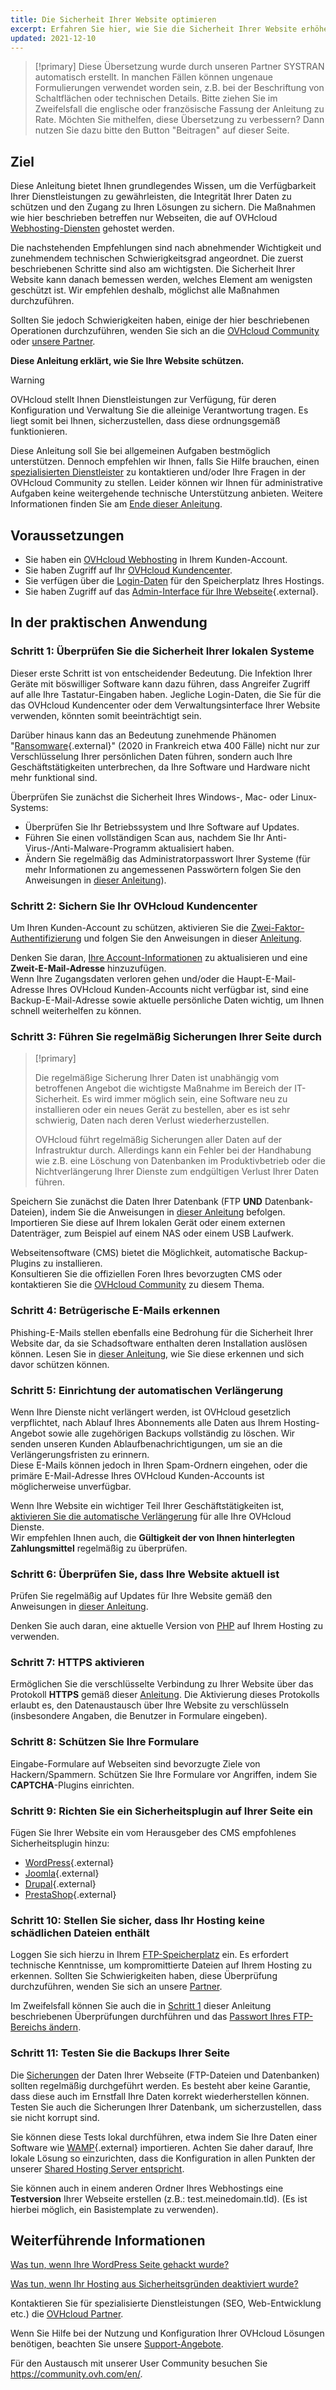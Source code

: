 ```yaml
---
title: Die Sicherheit Ihrer Website optimieren
excerpt: Erfahren Sie hier, wie Sie die Sicherheit Ihrer Website erhöhen
updated: 2021-12-10
---
```


> [!primary]
> Diese Übersetzung wurde durch unseren Partner SYSTRAN automatisch erstellt. In manchen Fällen können ungenaue Formulierungen verwendet worden sein, z.B. bei der Beschriftung von Schaltflächen oder technischen Details. Bitte ziehen Sie im Zweifelsfall die englische oder französische Fassung der Anleitung zu Rate. Möchten Sie mithelfen, diese Übersetzung zu verbessern? Dann nutzen Sie dazu bitte den Button "Beitragen" auf dieser Seite.
>

## Ziel 

Diese Anleitung bietet Ihnen grundlegendes Wissen, um die Verfügbarkeit Ihrer Dienstleistungen zu gewährleisten, die Integrität Ihrer Daten zu schützen und den Zugang zu Ihren Lösungen zu sichern. Die Maßnahmen wie hier beschrieben betreffen nur Webseiten, die auf OVHcloud [Webhosting-Diensten](https://www.ovhcloud.com/de/web-hosting/) gehostet werden.

Die nachstehenden Empfehlungen sind nach abnehmender Wichtigkeit und zunehmendem technischen Schwierigkeitsgrad angeordnet. Die zuerst beschriebenen Schritte sind also am wichtigsten. Die Sicherheit Ihrer Website kann danach bemessen werden, welches Element am wenigsten geschützt ist. Wir empfehlen deshalb, möglichst alle Maßnahmen durchzuführen.

Sollten Sie jedoch Schwierigkeiten haben, einige der hier beschriebenen Operationen durchzuführen, wenden Sie sich an die [OVHcloud Community](https://community.ovh.com/en/) oder [unsere Partner](https://partner.ovhcloud.com/de/directory/).

**Diese Anleitung erklärt, wie Sie Ihre Website schützen.**

> [!warning]
> OVHcloud stellt Ihnen Dienstleistungen zur Verfügung, für deren Konfiguration und Verwaltung Sie die alleinige Verantwortung tragen. Es liegt somit bei Ihnen, sicherzustellen, dass diese ordnungsgemäß funktionieren.
> 
> Diese Anleitung soll Sie bei allgemeinen Aufgaben bestmöglich unterstützen. Dennoch empfehlen wir Ihnen, falls Sie Hilfe brauchen, einen [spezialisierten Dienstleister](https://partner.ovhcloud.com/de/directory/) zu kontaktieren und/oder Ihre Fragen in der OVHcloud Community zu stellen. Leider können wir Ihnen für administrative Aufgaben keine weitergehende technische Unterstützung anbieten. Weitere Informationen finden Sie am [Ende dieser Anleitung](#gofurther).
>

## Voraussetzungen

- Sie haben ein [OVHcloud Webhosting](https://www.ovh.de/hosting) in Ihrem Kunden-Account.
- Sie haben Zugriff auf Ihr [OVHcloud Kundencenter](https://www.ovh.com/auth/?action=gotomanager&from=https://www.ovh.de/&ovhSubsidiary=de).
- Sie verfügen über die [Login-Daten](/pages/web/hosting/ftp_connection#schritt-1-erforderliche-verbindungsinformationen-abrufen) für den Speicherplatz Ihres Hostings.
- Sie haben Zugriff auf das [Admin-Interface für Ihre Webseite](https://wordpress.org/support/article/first-steps-with-wordpress/){.external}.

## In der praktischen Anwendung

### Schritt 1: Überprüfen Sie die Sicherheit Ihrer lokalen Systeme <a name="local"></a>

Dieser erste Schritt ist von entscheidender Bedeutung. Die Infektion Ihrer Geräte mit böswilliger Software kann dazu führen, dass Angreifer Zugriff auf alle Ihre Tastatur-Eingaben haben. Jegliche Login-Daten, die Sie für die das OVHcloud Kundencenter oder dem Verwaltungsinterface Ihrer Website verwenden, könnten somit beeinträchtigt sein.

Darüber hinaus kann das an Bedeutung zunehmende Phänomen "[Ransomware](https://www.bsi.bund.de/DE/Themen/Verbraucherinnen-und-Verbraucher/Cyber-Sicherheitslage/Methoden-der-Cyber-Kriminalitaet/Schadprogramme/Ransomware/ransomware_node.html){.external}" (2020 in Frankreich etwa 400 Fälle) nicht nur zur Verschlüsselung Ihrer persönlichen Daten führen, sondern auch Ihre Geschäftstätigkeiten unterbrechen, da Ihre Software und Hardware nicht mehr funktional sind.

Überprüfen Sie zunächst die Sicherheit Ihres Windows-, Mac- oder Linux-Systems:

- Überprüfen Sie Ihr Betriebssystem und Ihre Software auf Updates.
- Führen Sie einen vollständigen Scan aus, nachdem Sie Ihr Anti-Virus-/Anti-Malware-Programm aktualisiert haben.
- Ändern Sie regelmäßig das Administratorpasswort Ihrer Systeme (für mehr Informationen zu angemessenen Passwörtern folgen Sie den Anweisungen in [dieser Anleitung](/pages/account/customer/all_about_username#ein-starkes-und-einzigartiges-passwort-erstellen)).

### Schritt 2: Sichern Sie Ihr OVHcloud Kundencenter

Um Ihren Kunden-Account zu schützen, aktivieren Sie die [Zwei-Faktor-Authentifizierung](/pages/account_and_service_management/account_information/secure-ovhcloud-account-with-2fa) und folgen Sie den Anweisungen in dieser [Anleitung](/pages/account_and_service_management/account_information/all_about_username).

Denken Sie daran, [Ihre Account-Informationen](/pages/account/customer/all_about_username#personliche-daten-im-account-verwalten) zu aktualisieren und eine **Zweit-E-Mail-Adresse** hinzuzufügen.<br>
Wenn Ihre Zugangsdaten verloren gehen und/oder die Haupt-E-Mail-Adresse Ihres OVHcloud Kunden-Accounts nicht verfügbar ist, sind eine Backup-E-Mail-Adresse sowie aktuelle persönliche Daten wichtig, um Ihnen schnell weiterhelfen zu können.

### Schritt 3: Führen Sie regelmäßig Sicherungen Ihrer Seite durch <a name="backup"></a>

> [!primary]
>
> Die regelmäßige Sicherung Ihrer Daten ist unabhängig vom betroffenen Angebot die wichtigste Maßnahme im Bereich der IT-Sicherheit. Es wird immer möglich sein, eine Software neu zu installieren oder ein neues Gerät zu bestellen, aber es ist sehr schwierig, Daten nach deren Verlust wiederherzustellen.
>
> OVHcloud führt regelmäßig Sicherungen aller Daten auf der Infrastruktur durch. Allerdings kann ein Fehler bei der Handhabung wie z.B. eine Löschung von Datenbanken im Produktivbetrieb  oder die Nichtverlängerung Ihrer Dienste zum endgültigen Verlust Ihrer Daten führen.
>

Speichern Sie zunächst die Daten Ihrer Datenbank (FTP **UND** Datenbank-Dateien), indem Sie die Anweisungen in [dieser Anleitung](/pages/web_cloud/web_hosting/exporter-son-site-web) befolgen. Importieren Sie diese auf Ihrem lokalen Gerät oder einem externen Datenträger, zum Beispiel auf einem NAS oder einem USB Laufwerk.

Webseitensoftware (CMS) bietet die Möglichkeit, automatische Backup-Plugins zu installieren.<br>
Konsultieren Sie die offiziellen Foren Ihres bevorzugten CMS oder kontaktieren Sie die [OVHcloud Community](https://community.ovh.com/en/) zu diesem Thema.

### Schritt 4: Betrügerische E-Mails erkennen

Phishing-E-Mails stellen ebenfalls eine Bedrohung für die Sicherheit Ihrer Website dar, da sie Schadsoftware enthalten deren Installation auslösen können. Lesen Sie in [dieser Anleitung](/pages/account_and_service_management/account_information/phishing_care), wie Sie diese erkennen und sich davor schützen können.

### Schritt 5: Einrichtung der automatischen Verlängerung

Wenn Ihre Dienste nicht verlängert werden, ist OVHcloud gesetzlich verpflichtet, nach Ablauf Ihres Abonnements alle Daten aus Ihrem Hosting-Angebot sowie alle zugehörigen Backups vollständig zu löschen. Wir senden unseren Kunden Ablaufbenachrichtigungen, um sie an die Verlängerungsfristen zu erinnern.<br>
Diese E-Mails können jedoch in Ihren Spam-Ordnern eingehen, oder die primäre E-Mail-Adresse Ihres OVHcloud Kunden-Accounts ist möglicherweise unverfügbar.

Wenn Ihre Website ein wichtiger Teil Ihrer Geschäftstätigkeiten ist, [aktivieren Sie die automatische Verlängerung](/pages/account/billing/how_to_use_automatic_renewal#ubersicht-meine-dienste-aufrufen) für alle Ihre OVHcloud Dienste.<br>
Wir empfehlen Ihnen auch, die **Gültigkeit der von Ihnen hinterlegten Zahlungsmittel** regelmäßig zu überprüfen.

### Schritt 6: Überprüfen Sie, dass Ihre Website aktuell ist

Prüfen Sie regelmäßig auf Updates für Ihre Website gemäß den Anweisungen in [dieser Anleitung](/pages/web/hosting/diagnostic_403_forbidden#22-ihre-website-aktualisieren).

Denken Sie auch daran, eine aktuelle Version von [PHP](/pages/web_cloud/web_hosting/php_configure_php_on_your_web_hosting_2014) auf Ihrem Hosting zu verwenden.

### Schritt 7: HTTPS aktivieren

Ermöglichen Sie die verschlüsselte Verbindung zu Ihrer Website über das Protokoll **HTTPS** gemäß dieser [Anleitung](/pages/web_cloud/web_hosting/ssl-activate-https-website). Die Aktivierung dieses Protokolls erlaubt es, den Datenaustausch über Ihre Website zu verschlüsseln (insbesondere Angaben, die Benutzer in Formulare eingeben).

### Schritt 8: Schützen Sie Ihre Formulare

Eingabe-Formulare auf Webseiten sind bevorzugte Ziele von Hackern/Spammern. Schützen Sie Ihre Formulare vor Angriffen, indem Sie **CAPTCHA**-Plugins einrichten.

### Schritt 9: Richten Sie ein Sicherheitsplugin auf Ihrer Seite ein

Fügen Sie Ihrer Website ein vom Herausgeber des CMS empfohlenes Sicherheitsplugin hinzu:

- [WordPress](https://wordpress.com/de/){.external}
- [Joomla](https://www.joomla.de/){.external}
- [Drupal](https://www.drupal.de/){.external}
- [PrestaShop](https://www.prestashop.com/de){.external}

### Schritt 10: Stellen Sie sicher, dass Ihr Hosting keine schädlichen Dateien enthält

Loggen Sie sich hierzu in Ihrem [FTP-Speicherplatz](/pages/web_cloud/web_hosting/ftp_connection) ein. Es erfordert technische Kenntnisse, um kompromittierte Dateien auf Ihrem Hosting zu erkennen. Sollten Sie Schwierigkeiten haben, diese Überprüfung durchzuführen, wenden Sie sich an unsere [Partner](https://partner.ovhcloud.com/de/directory/).

Im Zweifelsfall können Sie auch die in [Schritt 1](#local) dieser Anleitung beschriebenen Überprüfungen durchführen und das [Passwort Ihres FTP-Bereichs ändern](/pages/web_cloud/web_hosting/ftp_change_password).

### Schritt 11: Testen Sie die Backups Ihrer Seite

Die [Sicherungen](#backup) der Daten Ihrer Webseite (FTP-Dateien und Datenbanken) sollten regelmäßig durchgeführt werden. Es besteht aber keine Garantie, dass diese auch im Ernstfall Ihre Daten korrekt wiederherstellen können. Testen Sie auch die Sicherungen Ihrer Datenbank, um sicherzustellen, dass sie nicht korrupt sind.

Sie können diese Tests lokal durchführen, etwa indem Sie Ihre Daten einer Software wie [WAMP](https://www.wampserver.com/en/){.external} importieren. Achten Sie daher darauf, Ihre lokale Lösung so einzurichten, dass die Konfiguration in allen Punkten der unserer [Shared Hosting Server entspricht](https://webhosting-infos.hosting.ovh.net/).

Sie können auch in einem anderen Ordner Ihres Webhostings eine **Testversion** Ihrer Webseite erstellen (z.B.: test.meinedomain.tld). (Es ist hierbei möglich, ein Basistemplate zu verwenden).

## Weiterführende Informationen <a name="gofurther"></a>

[Was tun, wenn Ihre WordPress Seite gehackt wurde?](/pages/web_cloud/web_hosting/cms_what_to_do_if_your_site_is_hacked)

[Was tun, wenn Ihr Hosting aus Sicherheitsgründen deaktiviert wurde?](/pages/web_cloud/web_hosting/diagnostic_403_forbidden)

Kontaktieren Sie für spezialisierte Dienstleistungen (SEO, Web-Entwicklung etc.) die [OVHcloud Partner](https://partner.ovhcloud.com/de/directory/).

Wenn Sie Hilfe bei der Nutzung und Konfiguration Ihrer OVHcloud Lösungen benötigen, beachten Sie unsere [Support-Angebote](https://www.ovhcloud.com/de/support-levels/).

Für den Austausch mit unserer User Community besuchen Sie <https://community.ovh.com/en/>.
